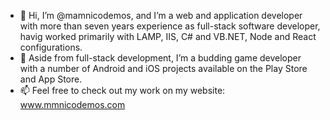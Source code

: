 - 👋 Hi, I’m @mamnicodemos, and I’m a web and application developer with more than seven years experience as full-stack software developer, havig worked primarily with LAMP, IIS, C# and VB.NET, Node and React configurations.
- 💞️ Aside from full-stack development, I’m a budding game developer with a number of Android and iOS projects available on the Play Store and App Store.
- 📫 Feel free to check out my work on my website: www.mmnicodemos.com

<!---
mamnicodemos/mamnicodemos is a ✨ special ✨ repository because its `README.md` (this file) appears on your GitHub profile.
You can click the Preview link to take a look at your changes.
--->
